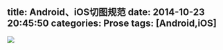 title: Android、iOS切图规范
date: 2014-10-23 20:45:50
categories: Prose
tags: [Android,iOS]
---
<!--more-->
![](/img/14102301.jpg)